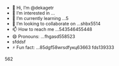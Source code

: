 - 👋 Hi, I’m @dekagetr
- 👀 I’m interested in ...
- 🌱 I’m currently learning ...5
- 💞️ I’m looking to collaborate on ...shbx5514
- 📫 How to reach me ...543546455448
- 😄 Pronouns: ...fhgasd558523
- sfddsf
- ⚡ Fun fact: ...85dgf58wrsdfукц63663
fds139333
<!---ads2dfg
dekagetr/dekagetr is a ✨ special ✨ repositor456y becaus456 its `README.md` (this file) appears on your GitHub profile.696
You can click the Preview link to take a look at your changes.vh
--->562
